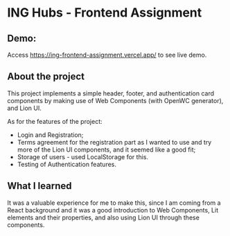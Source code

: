 # ING Hubs - Frontend Assignment

## Demo:

Access https://ing-frontend-assignment.vercel.app/ to see live demo.

## About the project

This project implements a simple header, footer, and authentication card components by making use of Web Components (with OpenWC generator), and Lion UI.

As for the features of the project:
- Login and Registration;
- Terms agreement for the registration part as I wanted to use and try more of the Lion UI components, and it seemed like a good fit;
- Storage of users - used LocalStorage for this.
- Testing of Authentication features.


## What I learned

It was a valuable experience for me to make this, since I am coming from a React background and it was a good introduction to Web Components, Lit elements and their properties, and also using Lion UI through these components.
